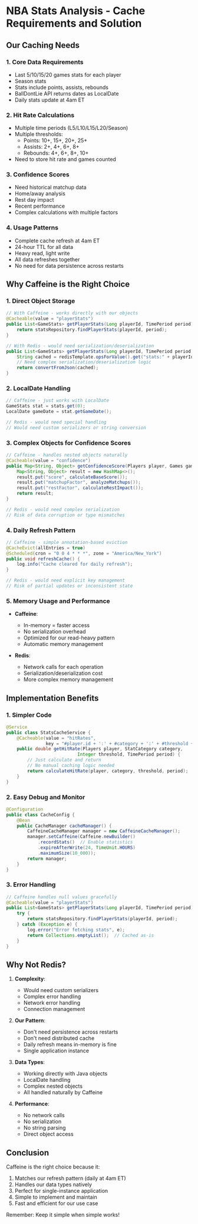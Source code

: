 # NBA Stats Analysis - Cache Requirements and Solution

## Our Caching Needs

### 1. Core Data Requirements
- Last 5/10/15/20 games stats for each player
- Season stats
- Stats include points, assists, rebounds
- BallDontLie API returns dates as LocalDate
- Daily stats update at 4am ET

### 2. Hit Rate Calculations
- Multiple time periods (L5/L10/L15/L20/Season)
- Multiple thresholds:
  - Points: 10+, 15+, 20+, 25+
  - Assists: 2+, 4+, 6+, 8+
  - Rebounds: 4+, 6+, 8+, 10+
- Need to store hit rate and games counted

### 3. Confidence Scores
- Need historical matchup data
- Home/away analysis
- Rest day impact
- Recent performance
- Complex calculations with multiple factors

### 4. Usage Patterns
- Complete cache refresh at 4am ET
- 24-hour TTL for all data
- Heavy read, light write
- All data refreshes together
- No need for data persistence across restarts

## Why Caffeine is the Right Choice

### 1. Direct Object Storage
```java
// With Caffeine - works directly with our objects
@Cacheable(value = "playerStats")
public List<GameStats> getPlayerStats(Long playerId, TimePeriod period) {
    return statsRepository.findPlayerStats(playerId, period);
}

// With Redis - would need serialization/deserialization
public List<GameStats> getPlayerStats(Long playerId, TimePeriod period) {
    String cached = redisTemplate.opsForValue().get("stats:" + playerId + ":" + period);
    // Need complex serialization/deserialization logic
    return convertFromJson(cached);
}
```

### 2. LocalDate Handling
```java
// Caffeine - just works with LocalDate
GameStats stat = stats.get(0);
LocalDate gameDate = stat.getGameDate();

// Redis - would need special handling
// Would need custom serializers or string conversion
```

### 3. Complex Objects for Confidence Scores
```java
// Caffeine - handles nested objects naturally
@Cacheable(value = "confidence")
public Map<String, Object> getConfidenceScore(Players player, Games game) {
    Map<String, Object> result = new HashMap<>();
    result.put("score", calculateBaseScore());
    result.put("matchupFactor", analyzeMatchups());
    result.put("restFactor", calculateRestImpact());
    return result;
}

// Redis - would need complex serialization
// Risk of data corruption or type mismatches
```

### 4. Daily Refresh Pattern
```java
// Caffeine - simple annotation-based eviction
@CacheEvict(allEntries = true)
@Scheduled(cron = "0 0 4 * * *", zone = "America/New_York")
public void refreshCache() {
    log.info("Cache cleared for daily refresh");
}

// Redis - would need explicit key management
// Risk of partial updates or inconsistent state
```

### 5. Memory Usage and Performance
- **Caffeine**:
  - In-memory = faster access
  - No serialization overhead
  - Optimized for our read-heavy pattern
  - Automatic memory management

- **Redis**:
  - Network calls for each operation
  - Serialization/deserialization cost
  - More complex memory management

## Implementation Benefits

### 1. Simpler Code
```java
@Service
public class StatsCacheService {
    @Cacheable(value = "hitRates", 
               key = "#player.id + ':' + #category + ':' + #threshold + ':' + #period")
    public double getHitRate(Players player, StatCategory category, 
                           Integer threshold, TimePeriod period) {
        // Just calculate and return
        // No manual caching logic needed
        return calculateHitRate(player, category, threshold, period);
    }
}
```

### 2. Easy Debug and Monitor
```java
@Configuration
public class CacheConfig {
    @Bean
    public CacheManager cacheManager() {
        CaffeineCacheManager manager = new CaffeineCacheManager();
        manager.setCaffeine(Caffeine.newBuilder()
            .recordStats()  // Enable statistics
            .expireAfterWrite(24, TimeUnit.HOURS)
            .maximumSize(10_000));
        return manager;
    }
}
```

### 3. Error Handling
```java
// Caffeine handles null values gracefully
@Cacheable(value = "playerStats")
public List<GameStats> getPlayerStats(Long playerId, TimePeriod period) {
    try {
        return statsRepository.findPlayerStats(playerId, period);
    } catch (Exception e) {
        log.error("Error fetching stats", e);
        return Collections.emptyList();  // Cached as-is
    }
}
```

## Why Not Redis?

1. **Complexity**:
   - Would need custom serializers
   - Complex error handling
   - Network error handling
   - Connection management

2. **Our Pattern**:
   - Don't need persistence across restarts
   - Don't need distributed cache
   - Daily refresh means in-memory is fine
   - Single application instance

3. **Data Types**:
   - Working directly with Java objects
   - LocalDate handling
   - Complex nested objects
   - All handled naturally by Caffeine

4. **Performance**:
   - No network calls
   - No serialization
   - No string parsing
   - Direct object access

## Conclusion

Caffeine is the right choice because it:
1. Matches our refresh pattern (daily at 4am ET)
2. Handles our data types natively
3. Perfect for single-instance application
4. Simple to implement and maintain
5. Fast and efficient for our use case

Remember: Keep it simple when simple works!